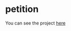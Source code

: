 # petition
<p> You can see the project
  <a href="https://dog-petition.herokuapp.com/" target="_blank">here</a>
</p>
